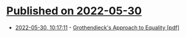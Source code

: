 # [Published on 2022-05-30](index.md)

* [2022-05-30, 10:17:11](https://news.ycombinator.com/item?id=31557361) - [Grothendieck's Approach to Equality [pdf]](https://www.ma.ic.ac.uk/~buzzard/xena/pdfs/grothendieck_equality.pdf)
